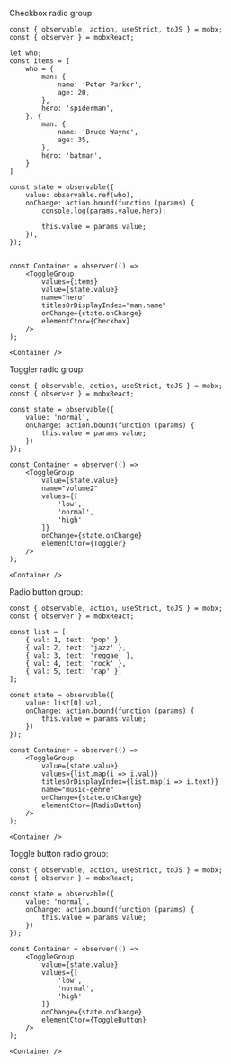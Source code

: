 Checkbox radio group:

    const { observable, action, useStrict, toJS } = mobx;
    const { observer } = mobxReact;

    let who;
    const items = [
        who = {
            man: {
                name: 'Peter Parker',
                age: 20,
            },
            hero: 'spiderman',
        }, {
            man: {
                name: 'Bruce Wayne',
                age: 35,
            },
            hero: 'batman',
        }
    ]

    const state = observable({
        value: observable.ref(who),
        onChange: action.bound(function (params) {
            console.log(params.value.hero);

            this.value = params.value;
        }),
    });


    const Container = observer(() =>
        <ToggleGroup
            values={items}
            value={state.value}
            name="hero"
            titlesOrDisplayIndex="man.name"
            onChange={state.onChange}
            elementCtor={Checkbox}
        />
    );

    <Container />

Toggler radio group:

    const { observable, action, useStrict, toJS } = mobx;
    const { observer } = mobxReact;

    const state = observable({
        value: 'normal',
        onChange: action.bound(function (params) {
            this.value = params.value;
        })
    });

    const Container = observer(() =>
        <ToggleGroup
            value={state.value}
            name="volume2"
            values={[
                'low',
                'normal',
                'high'
            ]}
            onChange={state.onChange}
            elementCtor={Toggler}
        />
    );

    <Container />

Radio button group:

    const { observable, action, useStrict, toJS } = mobx;
    const { observer } = mobxReact;

    const list = [
        { val: 1, text: 'pop' },
        { val: 2, text: 'jazz' },
        { val: 3, text: 'reggae' },
        { val: 4, text: 'rock' },
        { val: 5, text: 'rap' },
    ];

    const state = observable({
        value: list[0].val,
        onChange: action.bound(function (params) {
            this.value = params.value;
        })
    });

    const Container = observer(() =>
        <ToggleGroup
            value={state.value}
            values={list.map(i => i.val)}
            titlesOrDisplayIndex={list.map(i => i.text)}
            name="music-genre"
            onChange={state.onChange}
            elementCtor={RadioButton}
        />
    );

    <Container />

Toggle button radio group:

    const { observable, action, useStrict, toJS } = mobx;
    const { observer } = mobxReact;

    const state = observable({
        value: 'normal',
        onChange: action.bound(function (params) {
            this.value = params.value;
        })
    });

    const Container = observer(() =>
        <ToggleGroup
            value={state.value}
            values={[
                'low',
                'normal',
                'high'
            ]}
            onChange={state.onChange}
            elementCtor={ToggleButton}
        />
    );

    <Container />
